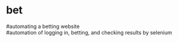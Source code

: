 # bet
#automating a betting website  
#automation of logging in, betting, and checking results by selenium
